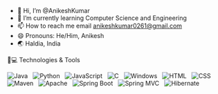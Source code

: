 - 👋 Hi, I’m @AnikeshKumar
- 🌱 I’m currently learning Computer Science and Engineering
- 📫 How to reach me email anikeshkumar0261@gmail.com
- 😄 Pronouns: He/Him, Anikesh
- 🌏 Haldia, India

<!---
AK-0409/AK-0409 is a ✨ special ✨ repository because its `README.md` (this file) appears on your GitHub profile.
You can click the Preview link to take a look at your changes.
--->
🚀💻 Technologies & Tools


![Java](https://img.shields.io/badge/-Java-red) &nbsp;
![Python](https://img.shields.io/badge/-Python-blue) &nbsp;
![JavaScript](https://img.shields.io/badge/-JavaScript-yellow) &nbsp;
![C](https://img.shields.io/badge/-C-green) &nbsp;
![Windows](https://img.shields.io/badge/-Windows-blue) &nbsp;
![HTML](https://img.shields.io/badge/-HTML-orange) &nbsp;
![CSS](https://img.shields.io/badge/-CSS-blue) &nbsp;
![Maven](https://img.shields.io/badge/-Maven-orange) &nbsp;
![Apache](https://img.shields.io/badge/-Apache-red) &nbsp;
![Spring Boot](https://img.shields.io/badge/-Spring%20Boot-green) &nbsp;
![Spring MVC](https://img.shields.io/badge/-Spring%20MVC-green) &nbsp;
![Hibernate](https://img.shields.io/badge/-Hibernate-lightgrey) &nbsp;


 
